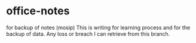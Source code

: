 # office-notes
for backup of notes (mosip)
This is writing for learning process and for the backup of data.
Any loss or breach I can retrieve from this branch.
